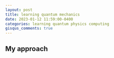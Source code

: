 ```yaml
---
layout: post
title: learning quantum mechanics
date: 2023-01-12 11:59:00-0400
categories: learning quantum physics computing
gisqus_comments: true
---
```


## My approach
